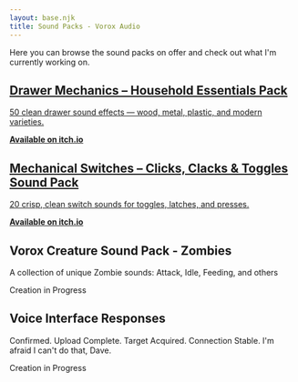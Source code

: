```yaml
---
layout: base.njk
title: Sound Packs - Vorox Audio
---
```


Here you can browse the sound packs on offer and check out what I'm currently working on.

<div class="sound-pack-grid">
	<a href="https://voroxaudio.itch.io/drawers-soundpack">
		<div class="sound-pack">
			<h2>Drawer Mechanics – Household Essentials Pack</h2>
			<p>50 clean drawer sound effects — wood, metal, plastic, and modern varieties.</p>
			<p><b>Available on itch.io</b></p>
		</div>
	</a>
	<a href="https://voroxaudio.itch.io/mechanical-switches-sound-pack">
		<div class="sound-pack">
			<h2>Mechanical Switches – Clicks, Clacks & Toggles Sound Pack</h2>
			<p>20 crisp, clean switch sounds for toggles, latches, and presses.</p>
			<p><b>Available on itch.io</b></p>
		</div>
	</a>
		<div class="sound-pack">
			<h2>Vorox Creature Sound Pack - Zombies</h2>
			<p>A collection of unique Zombie sounds: Attack, Idle, Feeding, and others</p>
			<p>Creation in Progress</p>
		</div>
		<div class="sound-pack">
			<h2>Voice Interface Responses</h2>
			<p>Confirmed. Upload Complete. Target Acquired. Connection Stable. I'm afraid I can't do that, Dave.</p>
			<p>Creation in Progress</p>
		</div>
</div>